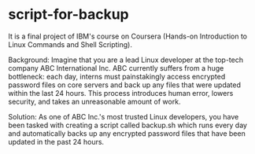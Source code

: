 # script-for-backup

It is a final project of IBM's course on Coursera (Hands-on Introduction to Linux Commands and Shell Scripting).

Background: Imagine that you are a lead Linux developer at the top-tech company ABC International Inc. ABC currently suffers from a huge bottleneck: each day, interns must painstakingly access encrypted password files on core servers and back up any files that were updated within the last 24 hours. This process introduces human error, lowers security, and takes an unreasonable amount of work.

Solution: As one of ABC Inc.'s most trusted Linux developers, you have been tasked with creating a script called backup.sh which runs every day and automatically backs up any encrypted password files that have been updated in the past 24 hours.
